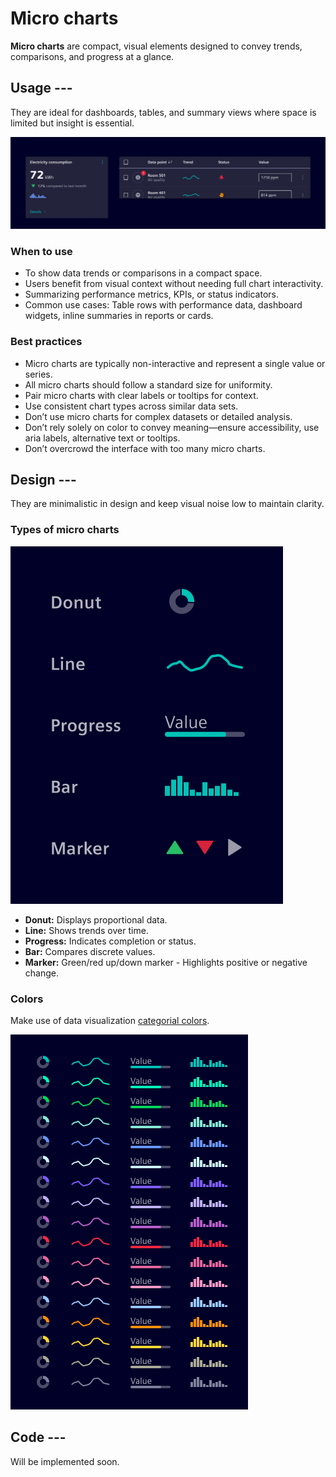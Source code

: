 # Micro charts

**Micro charts** are compact, visual elements designed to convey trends, comparisons, and progress at a glance.

## Usage ---

They are ideal for dashboards, tables, and summary views where space is limited but insight is essential.

![Micro charts usage](images/micro-chart-usage.png)

### When to use

- To show data trends or comparisons in a compact space.
- Users benefit from visual context without needing full chart interactivity.
- Summarizing performance metrics, KPIs, or status indicators.
- Common use cases: Table rows with performance data, dashboard widgets, inline summaries in reports or cards.

### Best practices

- Micro charts are typically non-interactive and represent a single value or series.
- All micro charts should follow a standard size for uniformity.
- Pair micro charts with clear labels or tooltips for context.
- Use consistent chart types across similar data sets.
- Don’t use micro charts for complex datasets or detailed analysis.
- Don’t rely solely on color to convey meaning—ensure accessibility, use aria labels, alternative text or tooltips.
- Don’t overcrowd the interface with too many micro charts.

## Design ---

They are minimalistic in design and keep visual noise low to maintain clarity.

### Types of micro charts

![Micro charts](images/micro-charts.png)

- **Donut:** Displays proportional data.
- **Line:** Shows trends over time.
- **Progress:** Indicates completion or status.
- **Bar:** Compares discrete values.
- **Marker:** Green/red up/down marker - Highlights positive or negative change.

### Colors

Make use of data visualization [categorial colors](../../fundamentals/colors/data-visualization-colors.md/#categorical-colors).

![Micro charts colors](images/micro-chart-colors.png)

## Code ---

Will be implemented soon.
